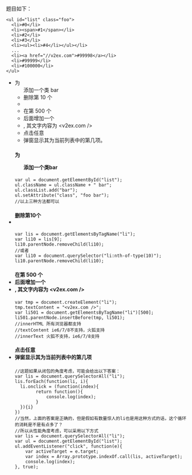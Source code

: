 题目如下：

```
<ul id="list" class="foo">
  <li>#0</li>
  <li><span>#1</span></li>
  <li>#2</li>
  <li>#3</li>
  <li><ul><li>#4</li></ul></li>
  ...
  <li><a href="//v2ex.com">#99998</a></li>
  <li>#99999</li>
  <li>#100000</li>
</ul>

```

* 为 <ul> 添加一个类 bar
* 删除第 10 个 <li>
* 在第 500 个 <li> 后面增加一个 <li> , 其文字内容为 <v2ex.com />
* 点击任意 <li> 弹窗显示其为当前列表中的第几项。

#### 为<ul>添加一个类bar

```
var ul = document.getElementById("list");
ul.className = ul.className + " bar";
ul.classList.add("bar");
ul.setAttribute("class", "foo bar");
//以上三种方法都可以
```

#### 删除第10个<li>

```
var lis = document.getElementsByTagName("li");
var li10 = lis[9];
li10.parentNode.removeChild(li10);
//或者
var li10 = document.querySelector("li:nth-of-type(10)");
li10.parentNode.removeChild(li10);
```

####  在第 500 个 <li> 后面增加一个 <li> , 其文字内容为 <v2ex.com />

```
var tmp = document.createElement("li");
tmp.textContent = "<v2ex.com />";
var li501 = document.getElementsByTagName("li")[500];
li501.parentNode.insertBefore(tmp, li501);
//innerHTML 所有浏览器都支持
//textContent ie6/7/8不支持，火狐支持
//innerText 火狐不支持，ie6/7/8支持
```

#### 点击任意 <li> 弹窗显示其为当前列表中的第几项

```
//这题如果从闭包的角度考虑，可能会给出以下答案：
var lis = document.querySelectorAll("li");
lis.forEach(function(li, i){
  li.onclick = (function(index){
    	return function(){
          	console.log(index);
    	}
  }){i}
})
//当然，上面的答案是正确的，但是假如有数量惊人的li也是用这种方式的话，这个循环的消耗是不是有点多了？
//所以从性能角度考虑，可以采用以下方式
var lis = document.querySelectorAll("li");
var ul = document.getElementById("list");
ul.addEventListener("click", function(e){
  	var activeTarget = e.target;
  	var index = Array.prototype.indexOf.call(lis, activeTarget);
  	console.log(index);
}, true);
```

